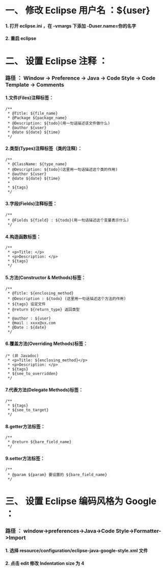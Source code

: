 # 一、 修改 Eclipse 用户名 ：${user}

#### 1. 打开 eclipse.ini ，在 -vmargs 下添加 -Duser.name=你的名字
#### 2. 重启 eclipse
    
# 二、 设置 Eclipse 注释 ： 

### 路径 ： Window -> Preference -> Java -> Code Style -> Code Template -> Comments
     
#### 1.文件(Files)注释标签：
    /**   
     * @Title: ${file_name} 
     * @Package ${package_name} 
     * @Description: ${todo}(用一句话描述该文件做什么) 
     * @author ${user}   
     * @date ${date} ${time}   
     */
 
#### 2.类型(Types)注释标签（类的注释）：
    /** 
     * @ClassName: ${type_name} 
     * @Description: ${todo}(这里用一句话描述这个类的作用) 
     * @author ${user}
     * @date ${date} ${time} 
     * 
     * ${tags} 
     */
 
#### 3.字段(Fields)注释标签：
    /** 
     * @Fields ${field} : ${todo}(用一句话描述这个变量表示什么) 
     */
 
#### 4.构造函数标签：
    /** 
     * <p>Title: </p> 
     * <p>Description: </p> 
     * ${tags} 
     */
 
#### 5.方法(Constructor & Methods)标签：
    /**
     * @Title: ${enclosing_method} 
     * @Description : ${todo} (这里用一句话描述这个方法的作用)
     * ${tags} 设定文件 
     * @return ${return_type} 返回类型
     *
     * @author : ${user}
     * @mail : xxxx@xx.com
     * @Date : ${date}
     */
 
#### 6.覆盖方法(Overriding Methods)标签：
    /* (非 Javadoc) 
     * <p>Title: ${enclosing_method}</p> 
     * <p>Description: </p> 
     * ${tags} 
     * ${see_to_overridden} 
     */
 
#### 7.代表方法(Delegate Methods)标签：
    /**
     * ${tags}
     * ${see_to_target}
     */
 
#### 8.getter方法标签：
    /** 
     * @return ${bare_field_name} 
     */
 
#### 9.setter方法标签：
    /** 
     * @param ${param} 要设置的 ${bare_field_name} 
     */
     
# 三、 设置 Eclipse 编码风格为 Google ： 

### 路径 ： window->preferences->Java->Code Style->Formatter->Import

#### 1. 选择 resource/configuration/eclipse-java-google-style.xml 文件

#### 2. 点击 edit 修改 Indentation size 为 4
    
